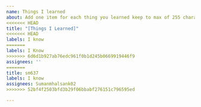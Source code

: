 ```yaml
---
name: Things I learned
about: Add one item for each thing you learned keep to max of 255 characters
<<<<<<< HEAD
title: "[Things I Learned]"
<<<<<<< HEAD
labels: I know
=======
labels: I Know
>>>>>>> 6d6d1b927ab76edc961f0b1d245b0669919446f9
assignees: ''
=======
title: sm637
labels: I know
assignees: Sumanmhalsank02
>>>>>>> 52bf4f2503bfd3b29f06bbabf276151c796595ed

---
```



